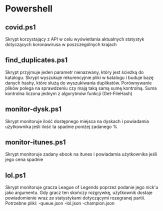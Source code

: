 # Powershell
## covid.ps1
  Skrypt korzystający z API w celu wyświetlania aktualnych statystyk dotyczących koronawirusa w poszczególnych krajach
## find_duplicates.ps1
  Skrypt przyjmuje jeden parametr nienazwany, który jest ścieżką do katalogu. Skrypt wyszukuje rekurencyjnie pliki w katalogu i buduje bazę danych hashy, które służą do             wyszukiwania duplikatów. Porównywanie plików polega na sprawdzeniu czy mają taką samą sumę kontrolną. Suma kontrolna liczona jednym z algorytmów funkcji (Get-FileHash)
## monitor-dysk.ps1
  Skrypt monitoruje ilość dostępnego miejsca na dyskach i powiadamia użytkownika jeśli ilość ta spadnie poniżej zadanego %
## monitor-itunes.ps1
  Skrypt monitoruje zadany ebook na itunes i powiadamia użytkownika jeśli jego cena spadnie
## lol.ps1
  Skrypt monitoruje gracza League of Legends poprzez podanie jego nick'u jako argumentu. Gdy gracz ten skończy rozgrywkę, użytkownik dostaje powiadomienie wraz ze statystykami       dotyczącymi rozegranej partii.
  Potrzebne pliki:
  -queue.json
  -lol.json
  -champion.json
